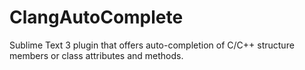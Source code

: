 ClangAutoComplete
=================

Sublime Text 3 plugin that offers auto-completion of C/C++ structure members or class attributes and methods.
